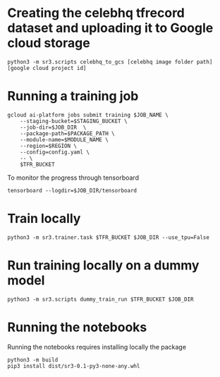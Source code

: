 # Creating the celebhq tfrecord dataset and uploading it to Google cloud storage
```
python3 -m sr3.scripts celebhq_to_gcs [celebhq image folder path] [google cloud project id]
```

# Running a training job
```
gcloud ai-platform jobs submit training $JOB_NAME \
    --staging-bucket=$STAGING_BUCKET \
    --job-dir=$JOB_DIR  \
    --package-path=$PACKAGE_PATH \
    --module-name=$MODULE_NAME \
    --region=$REGION \
    --config=config.yaml \
    -- \
    $TFR_BUCKET
```
To monitor the progress through tensorboard
```
tensorboard --logdir=$JOB_DIR/tensorboard
```

# Train locally
```
python3 -m sr3.trainer.task $TFR_BUCKET $JOB_DIR --use_tpu=False
```

# Run training locally on a dummy model
```
python3 -m sr3.scripts dummy_train_run $TFR_BUCKET $JOB_DIR
``` 

# Running the notebooks
Running the notebooks requires installing locally the package
```
python3 -m build
pip3 install dist/sr3-0.1-py3-none-any.whl
```